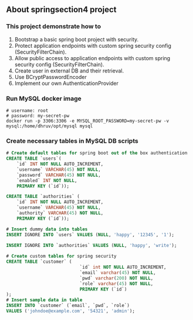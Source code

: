 ## About springsection4 project
### This project demonstrate how to
1. Bootstrap a basic spring boot project with security.
2. Protect application endpoints with custom spring security config (SecurityFilterChain).
3. Allow public access to application endpoints with custom spring security config (SecurityFilterChain).
4. Create user in external DB and their retrieval.
5. Use BCryptPasswordEncoder
6. Implement our own AuthenticationProvider

### Run MySQL docker image
```shell
# username: root
# password: my-secret-pw
docker run -p 3306:3306 -e MYSQL_ROOT_PASSWORD=my-secret-pw -v mysql:/home/dhruv/opt/mysql mysql
```

### Create necessary tables in MySQL DB scripts
```sql
# Create default tables for spring boot out of the box authentication
CREATE TABLE `users`(
    `id` INT NOT NULL AUTO_INCREMENT,
    `username` VARCHAR(45) NOT NULL,
    `password` VARCHAR(45) NOT NULL,
    `enabled` INT NOT NULL,
    PRIMARY KEY (`id`));

CREATE TABLE `authorities` (
    `id` INT NOT NULL AUTO_INCREMENT,
    `username` VARCHAR(45) NOT NULL,
    `authority` VARCHAR(45) NOT NULL,
    PRIMARY KEY (`id`));

# Insert dummy data into tables
INSERT IGNORE INTO `users` VALUES (NULL, 'happy', '12345', '1');
    
INSERT IGNORE INTO `authorities` VALUES (NULL, 'happy', 'write');

# Create custom tables for spring security
CREATE TABLE `customer` (
                            `id` int NOT NULL AUTO_INCREMENT,
                            `email` varchar(45) NOT NULL,
                            `pwd` varchar(200) NOT NULL,
                            `role` varchar(45) NOT NULL,
                            PRIMARY KEY (`id`)
);
# Insert sample data in table
INSERT INTO `customer` (`email`, `pwd`, `role`)
VALUES ('johndoe@example.com', '54321', 'admin');
```